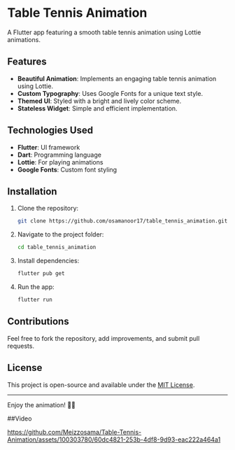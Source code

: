 # Table Tennis Animation

A Flutter app featuring a smooth table tennis animation using Lottie animations.

## Features

- **Beautiful Animation**: Implements an engaging table tennis animation using Lottie.
- **Custom Typography**: Uses Google Fonts for a unique text style.
- **Themed UI**: Styled with a bright and lively color scheme.
- **Stateless Widget**: Simple and efficient implementation.

## Technologies Used

- **Flutter**: UI framework
- **Dart**: Programming language
- **Lottie**: For playing animations
- **Google Fonts**: Custom font styling

## Installation

1. Clone the repository:
   ```sh
   git clone https://github.com/osamanoor17/table_tennis_animation.git
   ```
2. Navigate to the project folder:
   ```sh
   cd table_tennis_animation
   ```
3. Install dependencies:
   ```sh
   flutter pub get
   ```
4. Run the app:
   ```sh
   flutter run
   ```

## Contributions

Feel free to fork the repository, add improvements, and submit pull requests.

## License

This project is open-source and available under the [MIT License](LICENSE).

---
Enjoy the animation! 🏓🚀

##Video


https://github.com/Meizzosama/Table-Tennis-Animation/assets/100303780/60dc4821-253b-4df8-9d93-eac222a464a1

